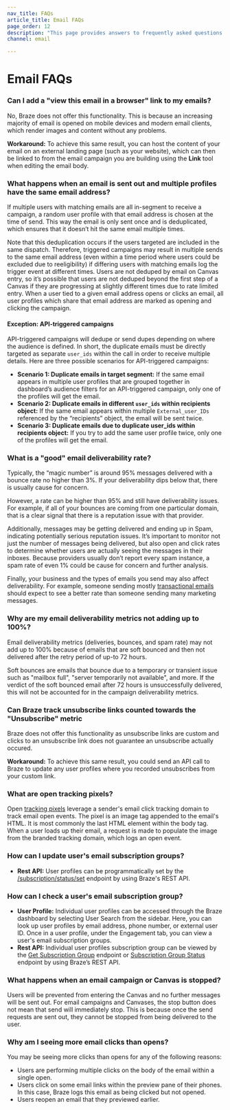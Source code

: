 ```yaml
---
nav_title: FAQs
article_title: Email FAQs
page_order: 12
description: "This page provides answers to frequently asked questions about Email messaging."
channel: email

---
```


# Email FAQs

### Can I add a "view this email in a browser" link to my emails?

No, Braze does not offer this functionality. This is because an increasing majority of email is opened on mobile devices and modern email clients, which render images and content without any problems.

**Workaround:** To achieve this same result, you can host the content of your email on an external landing page (such as your website), which can then be linked to from the email campaign you are building using the **Link** tool when editing the email body.

### What happens when an email is sent out and multiple profiles have the same email address?

If multiple users with matching emails are all in-segment to receive a campaign, a random user profile with that email address is chosen at the time of send. This way the email is only sent once and is deduplicated, which ensures that it doesn’t hit the same email multiple times.

Note that this deduplication occurs if the users targeted are included in the same dispatch. Therefore, triggered campaigns may result in multiple sends to the same email address (even within a time period where users could be excluded due to reeligibility) if differing users with matching emails log the trigger event at different times. Users are not deduped by email on Canvas entry, so it’s possible that users are not deduped beyond the first step of a Canvas if they are progressing at slightly different times due to rate limited entry. When a user tied to a given email address opens or clicks an email, all user profiles which share that email address are marked as opening and clicking the campaign.

#### Exception: API-triggered campaigns

API-triggered campaigns will dedupe or send dupes depending on where the audience is defined. In short, the duplicate emails must be directly targeted as separate `user_ids` within the call in order to receive multiple details. Here are three possible scenarios for API-triggered campaigns:

- **Scenario 1: Duplicate emails in target segment:** If the same email appears in multiple user profiles that are grouped together in dashboard’s audience filters for an API-triggered campaign, only one of the profiles will get the email.
- **Scenario 2: Duplicate emails in different `user_ids` within recipients object:** If the same email appears within multiple `External_user_IDs` referenced by the “recipients” object, the email will be sent twice.
- **Scenario 3: Duplicate emails due to duplicate user_ids within recipients object:** If you try to add the same user profile twice, only one of the profiles will get the email.

### What is a "good" email deliverability rate?

Typically, the “magic number” is around 95% messages delivered with a bounce rate no higher than 3%. If your deliverability dips below that, there is usually cause for concern.

However, a rate can be higher than 95% and still have deliverability issues. For example, if all of your bounces are coming from one particular domain, that is a clear signal that there is a reputation issue with that provider.

Additionally, messages may be getting delivered and ending up in Spam, indicating potentially serious reputation issues. It’s important to monitor not just the number of messages being delivered, but also open and click rates to determine whether users are actually seeing the messages in their inboxes. Because providers usually don’t report every spam instance, a spam rate of even 1% could be cause for concern and further analysis.

Finally, your business and the types of emails you send may also affect deliverability. For example, someone sending mostly [transactional emails][1] should expect to see a better rate than someone sending many marketing messages.

### Why are my email deliverability metrics not adding up to 100%?

Email deliverability metrics (deliveries, bounces, and spam rate) may not add up to 100% because of emails that are soft bounced and then not delivered after the retry period of up-to 72 hours.

Soft bounces are emails that bounce due to a temporary or transient issue such as "mailbox full", "server temporarily not available", and more. If the verdict of the soft bounced email after 72 hours is unsuccessfully delivered, this will not be accounted for in the campaign deliverability metrics.

### Can Braze track unsubscribe links counted towards the "Unsubscribe" metric

Braze does not offer this functionality as unsubscribe links are custom and clicks to an unsubscribe link does not guarantee an unsubscribe actually occured. 

**Workaround:** To achieve this same result, you could send an API call to Braze to update any user profiles where you recorded unsubscribes from your custom link. 

### What are open tracking pixels?

Open [tracking pixels]({{site.baseurl}}/user_guide/administrative/app_settings/manage_app_group/email_settings/#email-open-tracking-pixel) leverage a sender's email click tracking domain to track email open events. The pixel is an image tag appended to the email's HTML. It is most commonly the last HTML element within the body tag. When a user loads up their email, a request is made to populate the image from the branded tracking domain, which logs an open event.

### How can I update user's email subscription groups?

- **Rest API:** User profiles can be programmatically set by the [/subscription/status/set]({{site.baseurl}}/api/endpoints/subscription_groups/post_update_user_subscription_group_status/) endpoint by using Braze's REST API.

### How can I check a user's email subscription group?

- **User Profile:** Individual user profiles can be accessed through the Braze dashboard by selecting User Search from the sidebar. Here, you can look up user profiles by email address, phone number, or external user ID. Once in a user profile, under the Engagement tab, you can view a user's email subscription groups. 
- **Rest API:** Individual user profiles subscription group can be viewed by the [Get Subscription Group][9] endpoint or [Subscription Group Status][8] endpoint by using Braze’s REST API. 

### What happens when an email campaign or Canvas is stopped?

Users will be prevented from entering the Canvas and no further messages will be sent out. For email campaigns and Canvases, the stop button does not mean that send will immediately stop. This is because once the send requests are sent out, they cannot be stopped from being delivered to the user.

### Why am I seeing more email clicks than opens?

You may be seeing more clicks than opens for any of the following reasons:
- Users are performing multiple clicks on the body of the email within a single open.
- Users click on some email links within the preview pane of their phones. In this case, Braze logs this email as being clicked but not opened.
- Users reopen an email that they previewed earlier.

[8]: {{site.baseurl}}/api/endpoints/subscription_groups/get_list_user_subscription_group_status/
[9]: {{site.baseurl}}/api/endpoints/subscription_groups/get_list_user_subscription_groups/
[1]: {{site.baseurl}}/api/api_campaigns/transactional_api_campaign